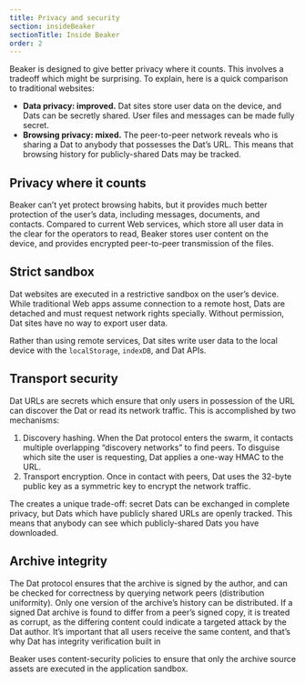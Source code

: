 ```yaml
---
title: Privacy and security
section: insideBeaker
sectionTitle: Inside Beaker
order: 2
---
```


Beaker is designed to give better privacy where it counts. This involves a tradeoff which might be surprising. To explain, here is a quick comparison to traditional websites:

- **Data privacy: improved.** Dat sites store user data on the device, and Dats can be secretly shared. User files and messages can be made fully secret.
- **Browsing privacy: mixed.** The peer-to-peer network reveals who is sharing a Dat to anybody that possesses the Dat’s URL. This means that browsing history for publicly-shared Dats may be tracked.

## Privacy where it counts

Beaker can’t yet protect browsing habits, but it provides much better protection of the user’s data, including messages, documents, and contacts. Compared to current Web services, which store all user data in the clear for the operators to read, Beaker stores user content on the device, and provides encrypted peer-to-peer transmission of the files.

## Strict sandbox

Dat websites are executed in a restrictive sandbox on the user’s device. While traditional Web apps assume connection to a remote host, Dats are detached and must request network rights specially. Without permission, Dat sites have no way to export user data.

Rather than using remote services, Dat sites write user data to the local device with the `localStorage`, `indexDB`, and Dat APIs.

## Transport security

Dat URLs are secrets which ensure that only users in possession of the URL can discover the Dat or read its network traffic. This is accomplished by two mechanisms:

1. Discovery hashing. When the Dat protocol enters the swarm, it contacts multiple overlapping “discovery networks” to find peers. To disguise which site the user is requesting, Dat applies a one-way HMAC to the URL.
2. Transport encryption. Once in contact with peers, Dat uses the 32-byte public key as a symmetric key to encrypt the network traffic.

The creates a unique trade-off: secret Dats can be exchanged in complete privacy, but Dats which have publicly shared URLs are openly tracked. This means that anybody can see which publicly-shared Dats you have downloaded.

## Archive integrity

The Dat protocol ensures that the archive is signed by the author, and can be checked for correctness by querying network peers (distribution uniformity). Only one version of the archive’s history can be distributed. If a signed Dat archive is found to differ from a peer’s signed copy, it is treated as corrupt, as the differing content could indicate a targeted attack by the Dat author. It’s important that all users receive the same content, and that’s why Dat has integrity verification built in

Beaker uses content-security policies to ensure that only the archive source assets are executed in the application sandbox.